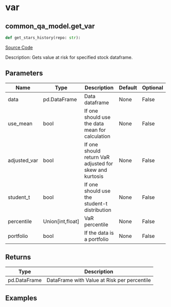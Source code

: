 # var

## common_qa_model.get_var

```python
def get_stars_history(repo: str):
```
[Source Code](https://github.com/OpenBB-finance/OpenBBTerminal/tree/main/openbb_terminal/common/quantitative_analysis/qa_model.py#L226)

Description: Gets value at risk for specified stock dataframe.

## Parameters

| Name | Type | Description | Default | Optional |
| ---- | ---- | ----------- | ------- | -------- |
| data | pd.DataFrame | Data dataframe | None | False |
| use_mean | bool | If one should use the data mean for calculation | None | False |
| adjusted_var | bool | If one should return VaR adjusted for skew and kurtosis | None | False |
| student_t | bool | If one should use the student-t distribution | None | False |
| percentile | Union[int,float] | VaR percentile | None | False |
| portfolio | bool | If the data is a portfolio | None | False |

## Returns

| Type | Description |
| ---- | ----------- |
| pd.DataFrame | DataFrame with Value at Risk per percentile |

## Examples

